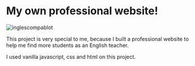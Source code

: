 <h1>My own professional website!</h1>

![inglescompablot](https://user-images.githubusercontent.com/101361880/188032397-64117f09-b0bb-4d26-ab4d-31641858081e.gif)

This project is very special to me, because I built a professional website to help me find more students as an English teacher.

I used vanilla javascript, css and html on this project.
